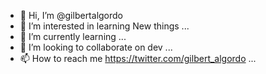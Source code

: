 - 👋 Hi, I’m @gilbertalgordo
- 👀 I’m interested in learning New things ...
- 🌱 I’m currently learning ...
- 💞️ I’m looking to collaborate on dev ...
- 📫 How to reach me https://twitter.com/gilbert_algordo  ...

<!---
gilbertalgordo/gilbertalgordo is a ✨ special ✨ repository because its `README.md` (this file) appears on your GitHub profile.
You can click the Preview link to take a look at your changes.
--->

